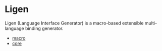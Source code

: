 # Ligen

Ligen (Language Interface Generator) is a macro-based extensible multi-language binding generator.

* [macro](ligen/README.md)
* [core](core/README.md)
